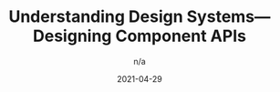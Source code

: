 ---
author: n/a
date: 2021-04-29
layout: post.njk
publisher: js_plainenglish
tags:
  - design-systems
  - components
target_url: https://javascript.plainenglish.io/design-systems-designing-component-apis-25dcf81d26f5
title: Understanding Design Systems—Designing Component APIs
---